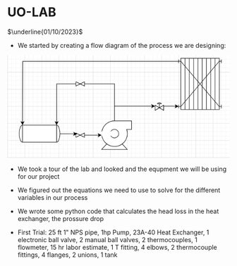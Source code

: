 # UO-LAB

$\underline{01/10/2023}$

* We started by creating a flow diagram of the process we are designing: 

<img width="547" alt="image" src="https://github.com/chrisakiki/UO-LAB/blob/main/Screenshot%202024-02-23%20111017.png">


* We took a tour of the lab and looked and the equpment we will be using for our project

* We figured out the equations we need to use to solve for the different variables in our process

* We wrote some python code that calculates the head loss in the heat exchanger, the prossure drop

* First Trial: 25 ft 1" NPS pipe, 1hp Pump, 23A-40 Heat Exchanger, 1 electronic ball valve, 2 manual ball valves, 2 thermocouples, 1 flowmeter, 15 hr labor estimate, 1 T fitting, 4 elbows, 2 thermocouple fittings, 4 flanges, 2 unions, 1 tank
